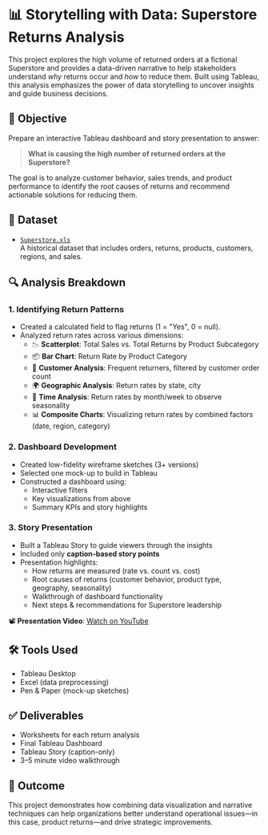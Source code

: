 # 📊 Storytelling with Data: Superstore Returns Analysis

This project explores the high volume of returned orders at a fictional Superstore and provides a data-driven narrative to help stakeholders understand *why* returns occur and *how* to reduce them. Built using Tableau, this analysis emphasizes the power of data storytelling to uncover insights and guide business decisions.

## 🧩 Objective

Prepare an interactive Tableau dashboard and story presentation to answer:
> **What is causing the high number of returned orders at the Superstore?**

The goal is to analyze customer behavior, sales trends, and product performance to identify the root causes of returns and recommend actionable solutions for reducing them.

## 📁 Dataset

- [`Superstore.xls`](./Superstore.xls)  
A historical dataset that includes orders, returns, products, customers, regions, and sales.

## 🔍 Analysis Breakdown

### 1. Identifying Return Patterns
- Created a calculated field to flag returns (1 = "Yes", 0 = null).
- Analyzed return rates across various dimensions:
  - 📉 **Scatterplot**: Total Sales vs. Total Returns by Product Subcategory
  - 📦 **Bar Chart**: Return Rate by Product Category
  - 🧍 **Customer Analysis**: Frequent returners, filtered by customer order count
  - 🌍 **Geographic Analysis**: Return rates by state, city
  - 📆 **Time Analysis**: Return rates by month/week to observe seasonality
  - 📊 **Composite Charts**: Visualizing return rates by combined factors (date, region, category)

### 2. Dashboard Development
- Created low-fidelity wireframe sketches (3+ versions)
- Selected one mock-up to build in Tableau
- Constructed a dashboard using:
  - Interactive filters
  - Key visualizations from above
  - Summary KPIs and story highlights

### 3. Story Presentation
- Built a Tableau Story to guide viewers through the insights
- Included only **caption-based story points**
- Presentation highlights:
  - How returns are measured (rate vs. count vs. cost)
  - Root causes of returns (customer behavior, product type, geography, seasonality)
  - Walkthrough of dashboard functionality
  - Next steps & recommendations for Superstore leadership

📽️ **Presentation Video**: [Watch on YouTube](https://youtu.be/BBDwRggTlAY)

## 🛠 Tools Used
- Tableau Desktop
- Excel (data preprocessing)
- Pen & Paper (mock-up sketches)

## ✅ Deliverables
- Worksheets for each return analysis
- Final Tableau Dashboard
- Tableau Story (caption-only)
- 3–5 minute video walkthrough

## 📌 Outcome

This project demonstrates how combining data visualization and narrative techniques can help organizations better understand operational issues—in this case, product returns—and drive strategic improvements.
